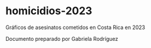 # homicidios-2023
Gráficos de asesinatos cometidos en Costa Rica en 2023

Documento preparado por Gabriela Rodríguez
